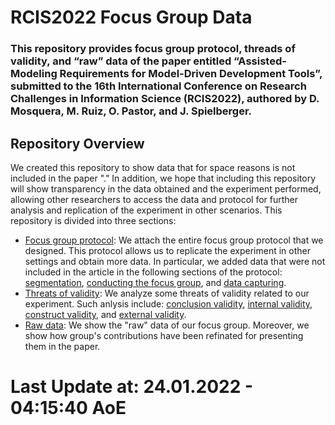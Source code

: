 # RCIS2022 Focus Group Data

### This repository provides focus group protocol, threads of validity, and “raw” data of the paper entitled “Assisted-Modeling Requirements for Model-Driven Development Tools”, submitted to the 16th International Conference on Research Challenges in Information Science (RCIS2022), authored by D. Mosquera, M. Ruiz, O. Pastor, and J. Spielberger.

## Repository Overview
We created this repository to show data that for space reasons is not included in the paper "." In addition, we hope that including this repository will show transparency in the data obtained and the experiment performed, allowing other researchers to access the data and protocol for further analysis and replication of the experiment in other scenarios. This repository is divided into three sections: 
* [Focus group protocol](https://github.com/DavidMosquera/RCIS2022-Focus-Group-Data/tree/main/protocol): We attach the entire focus group protocol that we designed. This protocol allows us to replicate the experiment in other settings and obtain more data. In particular, we added data that were not included in the article in the following sections of the protocol: [segmentation](https://github.com/DavidMosquera/RCIS2022-Focus-Group-Data/tree/main/protocol#segmentation), [conducting the focus group](https://github.com/DavidMosquera/RCIS2022-Focus-Group-Data/tree/main/protocol#conducting-the-focus-group), and [data capturing](https://github.com/DavidMosquera/RCIS2022-Focus-Group-Data/tree/main/protocol#data-capturing). 
* [Threats of validity](https://github.com/DavidMosquera/RCIS2022-Focus-Group-Data/tree/main/threats-of-validity): We analyze some threats of validity related to our experiment. Such anlysis include: [conclusion validity](https://github.com/DavidMosquera/RCIS2022-Focus-Group-Data/tree/main/threats-of-validity#conclusion-validity), [internal validity](https://github.com/DavidMosquera/RCIS2022-Focus-Group-Data/tree/main/threats-of-validity#internal-validity), [construct validity](https://github.com/DavidMosquera/RCIS2022-Focus-Group-Data/tree/main/threats-of-validity#internal-validity), and [external validity](https://github.com/DavidMosquera/RCIS2022-Focus-Group-Data/tree/main/threats-of-validity#internal-validity). 
* [Raw data](https://github.com/DavidMosquera/RCIS2022-Focus-Group-Data/tree/main/raw-data): We show the "raw" data of our focus group. Moreover, we show how group's contributions have been refinated for presenting them in the paper. 

# Last Update at: 24.01.2022 - 04:15:40 AoE

